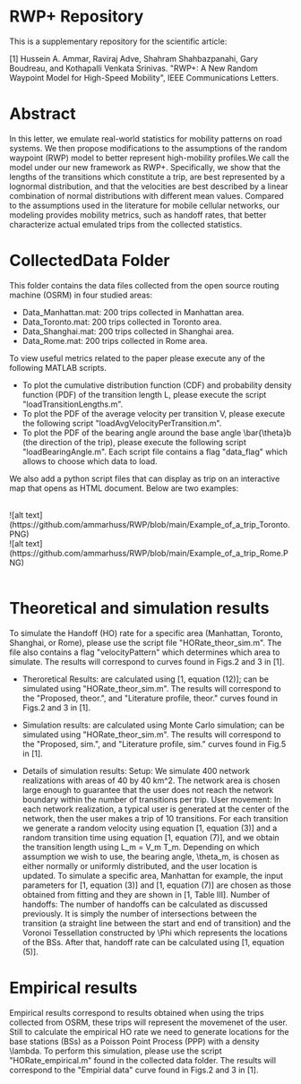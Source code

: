 
# RWP+ Repository
This is a supplementary repository for the scientific article:

[1] Hussein A. Ammar, Raviraj Adve, Shahram Shahbazpanahi, Gary Boudreau, and Kothapalli Venkata Srinivas. "RWP+: A New Random Waypoint Model for High-Speed Mobility", IEEE Communications Letters.

# Abstract
In this letter, we emulate real-world statistics for mobility patterns on road systems. We then propose modifications to the assumptions of the random waypoint (RWP) model to better represent high-mobility profiles.We call the model under our new framework as RWP+. Specifically, we show that the lengths of the transitions which constitute a trip, are best represented by a lognormal distribution, and that the velocities are best described by a linear combination of normal distributions with different mean values. Compared to the assumptions used in the literature for mobile cellular networks, our modeling provides mobility metrics, such as handoff rates, that better characterize actual emulated trips from the collected statistics.

# CollectedData Folder
This folder contains the data files collected from the open source routing machine (OSRM) in four studied areas:
- Data_Manhattan.mat: 200 trips collected in Manhattan area.
- Data_Toronto.mat: 200 trips collected in Toronto area.
- Data_Shanghai.mat: 200 trips collected in Shanghai area.
- Data_Rome.mat: 200 trips collected in Rome area.

To view useful metrics related to the paper please execute any of the following MATLAB scripts.
- To plot the cumulative distribution function (CDF) and probability density function (PDF) of the transition length L, please execute the script "loadTransitionLengths.m".
- To plot the PDF of the average velocity per transition V, please execute the following script "loadAvgVelocityPerTransition.m".
- To plot the PDF of the bearing angle around the base angle \bar{\theta}b (the direction of the trip), please execute the following script "loadBearingAngle.m".
Each script file contains a flag "data_flag" which allows to choose which data to load.

We also add a python script files that can display as trip on an interactive map that opens as HTML document. Below are two examples:

<br>
![alt text](https://github.com/ammarhuss/RWP/blob/main/Example_of_a_trip_Toronto.PNG)

<br>
![alt text](https://github.com/ammarhuss/RWP/blob/main/Example_of_a_trip_Rome.PNG)

<br>
<br>

# Theoretical and simulation results
To simulate the Handoff (HO) rate for a specific area (Manhattan, Toronto, Shanghai, or Rome), please use the script file "HORate_theor_sim.m". The file also contains a flag "velocityPattern" which determines which area to simulate. The results will correspond to curves found in Figs.2 and 3 in [1].

- Theroretical Results: are calculated using [1, equation (12)]; can be simulated using "HORate_theor_sim.m". The results will correspond to the "Proposed, theor.", and "Literature profile, theor." curves found in Figs.2 and 3 in [1].

- Simulation results: are calculated using Monte Carlo simulation; can be simulated using "HORate_theor_sim.m". The results will correspond to the "Proposed, sim.", and "Literature profile, sim." curves found in Fig.5 in [1].
- Details of simulation results: Setup: We simulate 400 network realizations with areas of 40 by 40 km^2. The network area is chosen large enough to guarantee that the user does not reach the network boundary within the number of transitions per trip. User movement: In each network realization, a typical user is generated at the center of the network, then the user makes a trip of 10 transitions. For each transition we generate a random velocity using equation [1, equation (3)] and a random transition time using equation [1, equation (7)], and we obtain the transition length using L_m = V_m T_m. Depending on which assumption we wish to use, the bearing angle, \theta_m, is chosen as either normally or uniformly distributed, and the user location is updated. To simulate a specific area, Manhattan for example, the input parameters for [1, equation (3)] and [1, equation (7)] are chosen as those obtained from fitting and they are shown in [1, Table III]. Number of handoffs: The number of handoffs can be calculated as discussed previously. It is simply the number of intersections between the transition (a straight line between the start and end of transition) and the Voronoi Tessellation constructed by \Phi which represents the locations of the BSs. After that, handoff rate can be calculated using [1, equation (5)].


# Empirical results
Empirical results correspond to results obtained when using the trips collected from OSRM, these trips will represent the movemenet of the user. Still to calculate the empirical HO rate we need to generate locations for the base stations (BSs) as a Poisson Point Process (PPP) with a density \lambda. To perform this simulation, please use the script "HORate_empirical.m" found in the collected data folder. The results will correspond to the "Empirial data" curve found in Figs.2 and 3 in [1].


